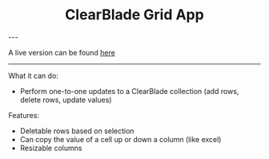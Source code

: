 <h1 align="center">
ClearBlade Grid App
</h1>
---

A live version can be found [here](http://clearblade-grid-app.surge.sh/)

---


What it can do:

* Perform one-to-one updates to a ClearBlade collection (add rows, delete rows, update values)



Features:

 * Deletable rows based on selection
 * Can copy the value of a cell up or down a column (like excel)
 * Resizable columns
 